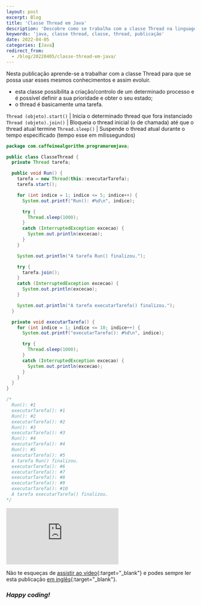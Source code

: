 ```yaml
---
layout: post
excerpt: Blog
title: 'Classe Thread em Java'
description: 'Descobre como se trabalha com a classe Thread na linguagem de programação Java. Obtém respostas às tuas dúvidas com a teoria e os exemplos apresentados.'
keywords: 'java, classe thread, classe, thread, publicação'
date: 2022-04-05
categories: [Java]
redirect_from:
  - /blog/20220405/classe-thread-em-java/
---
```


Nesta publicação aprende-se a trabalhar com a classe Thread para que se possa usar esses mesmos conhecimentos e assim evoluir.

- esta classe possibilita a criação/controlo de um determinado processo e é possível definir a sua prioridade e obter o seu estado;
- o thread é basicamente uma tarefa.

`Thread (objeto).start()` | Inicia o determinado thread que fora instanciado
`Thread (objeto).join()` | Bloqueia o thread inicial (o de chamada) até que o thread atual termine
`Thread.sleep()` | Suspende o thread atual durante o tempo especificado (tempo esse em milissegundos)

```java
package com.caffeinealgorithm.programaremjava;

public class ClasseThread {
  private Thread tarefa;

  public void Run() {
    tarefa = new Thread(this::executarTarefa);
    tarefa.start();

    for (int indice = 1; indice <= 5; indice++) {
      System.out.printf("Run(): #%d\n", indice);

      try {
        Thread.sleep(1000);
      }
      catch (InterruptedException excecao) {
        System.out.println(excecao);
      }
    }

    System.out.println("A tarefa Run() finalizou.");

    try {
      tarefa.join();
    }
    catch (InterruptedException excecao) {
      System.out.println(excecao);
    }

    System.out.println("A tarefa executarTarefa() finalizou.");
  }

  private void executarTarefa() {
    for (int indice = 1; indice <= 10; indice++) {
      System.out.printf("executarTarefa(): #%d\n", indice);

      try {
        Thread.sleep(1000);
      }
      catch (InterruptedException excecao) {
        System.out.println(excecao);
      }
    }
  }
}

/*
  Run(): #1
  executarTarefa(): #1
  Run(): #2
  executarTarefa(): #2
  Run(): #3
  executarTarefa(): #3
  Run(): #4
  executarTarefa(): #4
  Run(): #5
  executarTarefa(): #5
  A tarefa Run() finalizou.
  executarTarefa(): #6
  executarTarefa(): #7
  executarTarefa(): #8
  executarTarefa(): #9
  executarTarefa(): #10
  A tarefa executarTarefa() finalizou.
*/
```

<div class="video-container">
  <iframe src="https://www.youtube.com/embed/Crk467wQmQg" frameborder="0" allowfullscreen></iframe>
</div>

Não te esqueças de [assistir ao vídeo](https://youtu.be/Crk467wQmQg){:target="\_blank"} e podes sempre ler esta publicação [em inglês](https://nelsonsilvadev.com/blog/thread-class-in-java/){:target="\_blank"}.

### _Happy coding!_
